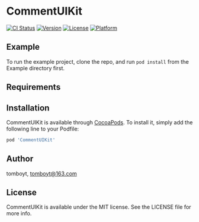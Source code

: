 # CommentUIKit

[![CI Status](https://img.shields.io/travis/tomboyt/CommentUIKit.svg?style=flat)](https://travis-ci.org/tomboyt/CommentUIKit)
[![Version](https://img.shields.io/cocoapods/v/CommentUIKit.svg?style=flat)](https://cocoapods.org/pods/CommentUIKit)
[![License](https://img.shields.io/cocoapods/l/CommentUIKit.svg?style=flat)](https://cocoapods.org/pods/CommentUIKit)
[![Platform](https://img.shields.io/cocoapods/p/CommentUIKit.svg?style=flat)](https://cocoapods.org/pods/CommentUIKit)

## Example

To run the example project, clone the repo, and run `pod install` from the Example directory first.

## Requirements

## Installation

CommentUIKit is available through [CocoaPods](https://cocoapods.org). To install
it, simply add the following line to your Podfile:

```ruby
pod 'CommentUIKit'
```

## Author

tomboyt, tomboyt@163.com

## License

CommentUIKit is available under the MIT license. See the LICENSE file for more info.
